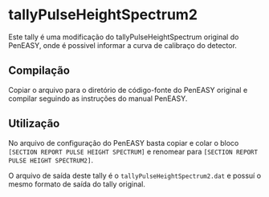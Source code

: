 # tallyPulseHeightSpectrum2

Este tally é uma modificação do tallyPulseHeightSpectrum original do PenEASY, onde é possivel informar a curva de calibraço do detector.

## Compilação

Copiar o arquivo para o diretório de código-fonte do PenEASY original e compilar seguindo as instruções do manual PenEASY.

## Utilização

No arquivo de configuração do PenEASY basta copiar e colar o bloco `[SECTION REPORT PULSE HEIGHT SPECTRUM]` e renomear para `[SECTION REPORT PULSE HEIGHT SPECTRUM2]`.

O arquivo de saída deste tally é o `tallyPulseHeightSpectrum2.dat` e possuí o mesmo formato de saída do tally original.
